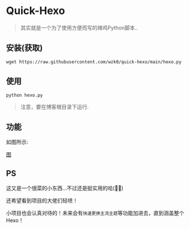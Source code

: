 # Quick-Hexo

> 其实就是一个为了使用方便而写的辣鸡Python脚本..

## 安装(获取)

```
wget https://raw.githubusercontent.com/wzk0/quick-hexo/main/hexo.py
```

## 使用

```
python hexo.py
```

> 注意，要在博客根目录下运行.

## 功能

如图所示:

[图](https://raw.githubusercontent.com/wzk0/photo/main/IMG_20211222_005506.jpg)

## PS

这又是一个很菜的小东西...不过还是挺实用的哈(🌚🌝)

还希望看到项目的大佬们轻喷！

小项目也会认真对待的！未来会有`快速更换主流主题`等功能加进去，直到涵盖整个Hexo！

